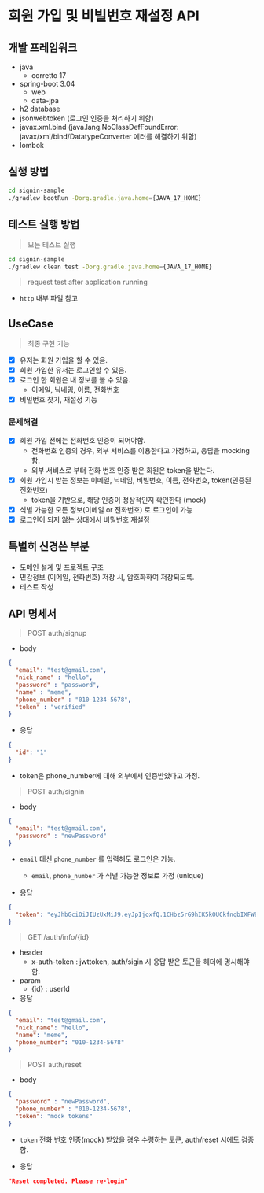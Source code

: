 # 회원 가입 및 비빌번호 재설정 API


## 개발 프레임워크
- java
    - corretto 17
- spring-boot 3.04
    - web
    - data-jpa
- h2 database
- jsonwebtoken (로그인 인증을 처리하기 위함)
- javax.xml.bind (java.lang.NoClassDefFoundError: javax/xml/bind/DatatypeConverter 에러를 해결하기 위함)
- lombok

## 실행 방법
```bash
cd signin-sample
./gradlew bootRun -Dorg.gradle.java.home={JAVA_17_HOME}
```

## 테스트 실행 방법

> 모든 테스트 실행

```bash
cd signin-sample
./gradlew clean test -Dorg.gradle.java.home={JAVA_17_HOME}
```

> request test after application running 

- `http` 내부 파일 참고

## UseCase

> 최종 구현 기능

- [x] 유저는 회원 가입을 할 수 있음.
- [x] 회원 가입한 유저는 로그인할 수 있음.
- [x] 로그인 한 회원은 내 정보를 볼 수 있음.
    - 이메일, 닉네임, 이름, 전화번호
- [x] 비밀번호 찾기, 재설정 기능

### 문제해결
- [x] 회원 가입 전에는 전화번호 인증이 되어야함. 
  - 전화번호 인증의 경우, 외부 서비스를 이용한다고 가정하고, 응답을 mocking함.
  - 외부 서비스로 부터 전화 번호 인증 받은 회원은 token을 받는다.
- [x] 회원 가입시 받는 정보는 이메일, 닉네임, 비빌번호, 이름, 전화번호, token(인증된 전화번호)
  - token을 기반으로, 해당 인증이 정상적인지 확인한다 (mock)
- [x] 식별 가능한 모든 정보(이메일 or 전화번호) 로 로그인이 가능
- [x] 로그인이 되지 않는 상태에서 비밀번호 재설정

## 특별히 신경쓴 부분
- 도메인 설계 및 프로젝트 구조
- 민감정보 (이메일, 전화번호) 저장 시, 암호화하여 저장되도록.
- 테스트 작성

## API 명세서

> POST auth/signup

- body

```json
{
  "email": "test@gmail.com",
  "nick_name" : "hello",
  "password" : "password",
  "name" : "meme",
  "phone_number" : "010-1234-5678",
  "token" : "verified"
}
```

- 응답

```json
{
  "id": "1"
}
```

- token은 phone_number에 대해 외부에서 인증받았다고 가정.

> POST auth/signin

- body

```json
{
  "email": "test@gmail.com",
  "password" : "newPassword"
}

```
- `email` 대신 `phone_number` 를 입력해도 로그인은 가능.
  - `email`, `phone_number` 가 식별 가능한 정보로 가정 (unique)

 - 응답
```json
{
  "token": "eyJhbGciOiJIUzUxMiJ9.eyJpIjoxfQ.1CHbz5rG9hIK5kOUCkfnqbIXFWEY4kIQxtuBNe4L1Ka2VQdiEtb0qjBZRrgUodRfTxP0ZoPRj5gZy2Wl81izVA"
}
```

> GET /auth/info/{id}


- header
  - x-auth-token : jwttoken, auth/sigin 시 응답 받은 토근을 헤더에 명시해야함.
- param
  - {id} : userId
- 응답
```json
{
  "email": "test@gmail.com",
  "nick_name": "hello",
  "name": "meme",
  "phone_number": "010-1234-5678"
}
```

> POST auth/reset

- body
```json
{
  "password" : "newPassword",
  "phone_number" : "010-1234-5678",
  "token": "mock tokens"
}
```
- `token` 전화 번호 인증(mock) 받았을 경우 수령하는 토큰, auth/reset 시에도 검증함.

- 응답
```json
"Reset completed. Please re-login"
```